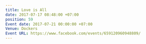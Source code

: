 ```yaml
---
title: Love is All
date: 2017-07-17 08:48:00 +07:00
position: 59
Event date: 2017-07-21 00:00:00 +07:00
Venue: Dockers
Event URL: https://www.facebook.com/events/659120960948809/
---
```


